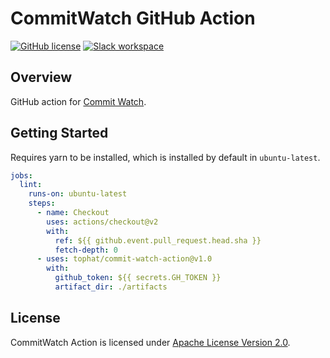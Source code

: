 # CommitWatch GitHub Action

[![GitHub license](https://img.shields.io/github/license/tophat/commit-watch-action)](https://github.com/tophat/commit-watch-action/blob/master/LICENSE) [![Slack workspace](https://slackinvite.dev.tophat.com/badge.svg)](https://opensource.tophat.com/slack)

## Overview

GitHub action for [Commit Watch](https://github.com/tophat/commit-watch).

## Getting Started

Requires yarn to be installed, which is installed by default in `ubuntu-latest`.

```yaml
jobs:
  lint:
    runs-on: ubuntu-latest
    steps:
      - name: Checkout
        uses: actions/checkout@v2
        with:
          ref: ${{ github.event.pull_request.head.sha }}
          fetch-depth: 0
      - uses: tophat/commit-watch-action@v1.0
        with:
          github_token: ${{ secrets.GH_TOKEN }}
          artifact_dir: ./artifacts
```

## License

CommitWatch Action is licensed under [Apache License Version 2.0](https://github.com/tophat/commit-watch-action/tree/master/LICENSE).
